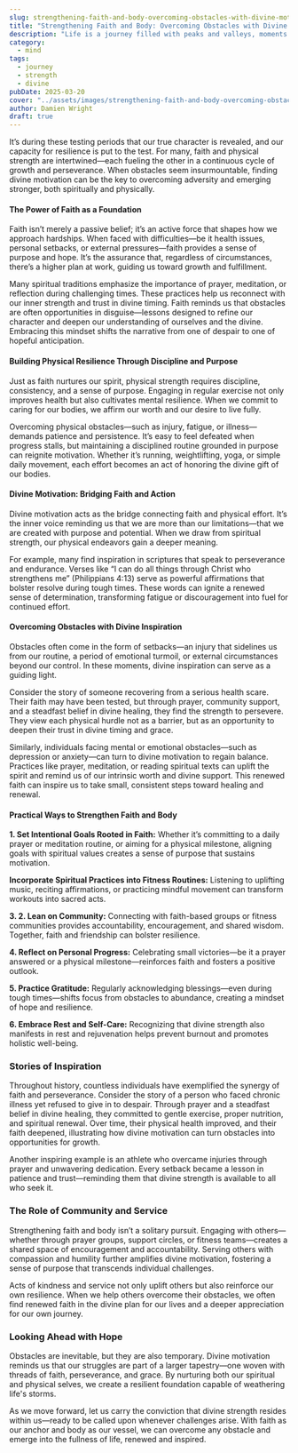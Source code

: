 ```yaml
---
slug: strengthening-faith-and-body-overcoming-obstacles-with-divine-motivation
title: "Strengthening Faith and Body: Overcoming Obstacles with Divine Motivation"
description: "Life is a journey filled with peaks and valleys, moments of triumph and times of challenge. "
category:
  - mind
tags:
  - journey
  - strength
  - divine
pubDate: 2025-03-20
cover: "../assets/images/strengthening-faith-and-body-overcoming-obstacles-with-divine-motivation.webp"
author: Damien Wright
draft: true
---
```


It’s during these testing periods that our true character is revealed, and our capacity for resilience is put to the test. For many, faith and physical strength are intertwined—each fueling the other in a continuous cycle of growth and perseverance. When obstacles seem insurmountable, finding divine motivation can be the key to overcoming adversity and emerging stronger, both spiritually and physically.

#### The Power of Faith as a Foundation

Faith isn’t merely a passive belief; it’s an active force that shapes how we approach hardships. When faced with difficulties—be it health issues, personal setbacks, or external pressures—faith provides a sense of purpose and hope. It’s the assurance that, regardless of circumstances, there’s a higher plan at work, guiding us toward growth and fulfillment.

Many spiritual traditions emphasize the importance of prayer, meditation, or reflection during challenging times. These practices help us reconnect with our inner strength and trust in divine timing. Faith reminds us that obstacles are often opportunities in disguise—lessons designed to refine our character and deepen our understanding of ourselves and the divine. Embracing this mindset shifts the narrative from one of despair to one of hopeful anticipation.

#### Building Physical Resilience Through Discipline and Purpose

Just as faith nurtures our spirit, physical strength requires discipline, consistency, and a sense of purpose. Engaging in regular exercise not only improves health but also cultivates mental resilience. When we commit to caring for our bodies, we affirm our worth and our desire to live fully.

Overcoming physical obstacles—such as injury, fatigue, or illness—demands patience and persistence. It’s easy to feel defeated when progress stalls, but maintaining a disciplined routine grounded in purpose can reignite motivation. Whether it’s running, weightlifting, yoga, or simple daily movement, each effort becomes an act of honoring the divine gift of our bodies.

#### Divine Motivation: Bridging Faith and Action

Divine motivation acts as the bridge connecting faith and physical effort. It’s the inner voice reminding us that we are more than our limitations—that we are created with purpose and potential. When we draw from spiritual strength, our physical endeavors gain a deeper meaning.

For example, many find inspiration in scriptures that speak to perseverance and endurance. Verses like “I can do all things through Christ who strengthens me” (Philippians 4:13) serve as powerful affirmations that bolster resolve during tough times. These words can ignite a renewed sense of determination, transforming fatigue or discouragement into fuel for continued effort.

#### Overcoming Obstacles with Divine Inspiration

Obstacles often come in the form of setbacks—an injury that sidelines us from our routine, a period of emotional turmoil, or external circumstances beyond our control. In these moments, divine inspiration can serve as a guiding light.

Consider the story of someone recovering from a serious health scare. Their faith may have been tested, but through prayer, community support, and a steadfast belief in divine healing, they find the strength to persevere. They view each physical hurdle not as a barrier, but as an opportunity to deepen their trust in divine timing and grace.

Similarly, individuals facing mental or emotional obstacles—such as depression or anxiety—can turn to divine motivation to regain balance. Practices like prayer, meditation, or reading spiritual texts can uplift the spirit and remind us of our intrinsic worth and divine support. This renewed faith can inspire us to take small, consistent steps toward healing and renewal.

#### Practical Ways to Strengthen Faith and Body

**1. Set Intentional Goals Rooted in Faith:** Whether it’s committing to a daily prayer or meditation routine, or aiming for a physical milestone, aligning goals with spiritual values creates a sense of purpose that sustains motivation.

**Incorporate Spiritual Practices into Fitness Routines:** Listening to uplifting music, reciting affirmations, or practicing mindful movement can transform workouts into sacred acts.

**3. 2. Lean on Community:** Connecting with faith-based groups or fitness communities provides accountability, encouragement, and shared wisdom. Together, faith and friendship can bolster resilience.

**4. Reflect on Personal Progress:** Celebrating small victories—be it a prayer answered or a physical milestone—reinforces faith and fosters a positive outlook.

**5. Practice Gratitude:** Regularly acknowledging blessings—even during tough times—shifts focus from obstacles to abundance, creating a mindset of hope and resilience.

**6. Embrace Rest and Self-Care:** Recognizing that divine strength also manifests in rest and rejuvenation helps prevent burnout and promotes holistic well-being.

### Stories of Inspiration

Throughout history, countless individuals have exemplified the synergy of faith and perseverance. Consider the story of a person who faced chronic illness yet refused to give in to despair. Through prayer and a steadfast belief in divine healing, they committed to gentle exercise, proper nutrition, and spiritual renewal. Over time, their physical health improved, and their faith deepened, illustrating how divine motivation can turn obstacles into opportunities for growth.

Another inspiring example is an athlete who overcame injuries through prayer and unwavering dedication. Every setback became a lesson in patience and trust—reminding them that divine strength is available to all who seek it.

### The Role of Community and Service

Strengthening faith and body isn’t a solitary pursuit. Engaging with others—whether through prayer groups, support circles, or fitness teams—creates a shared space of encouragement and accountability. Serving others with compassion and humility further amplifies divine motivation, fostering a sense of purpose that transcends individual challenges.

Acts of kindness and service not only uplift others but also reinforce our own resilience. When we help others overcome their obstacles, we often find renewed faith in the divine plan for our lives and a deeper appreciation for our own journey.

### Looking Ahead with Hope

Obstacles are inevitable, but they are also temporary. Divine motivation reminds us that our struggles are part of a larger tapestry—one woven with threads of faith, perseverance, and grace. By nurturing both our spiritual and physical selves, we create a resilient foundation capable of weathering life's storms.

As we move forward, let us carry the conviction that divine strength resides within us—ready to be called upon whenever challenges arise. With faith as our anchor and body as our vessel, we can overcome any obstacle and emerge into the fullness of life, renewed and inspired.